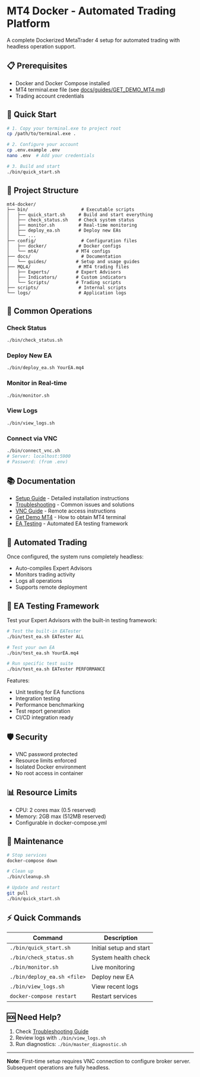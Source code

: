 # MT4 Docker - Automated Trading Platform

A complete Dockerized MetaTrader 4 setup for automated trading with headless operation support.

## 📋 Prerequisites

- Docker and Docker Compose installed
- MT4 terminal.exe file (see [docs/guides/GET_DEMO_MT4.md](docs/guides/GET_DEMO_MT4.md))
- Trading account credentials

## 🚀 Quick Start

```bash
# 1. Copy your terminal.exe to project root
cp /path/to/terminal.exe .

# 2. Configure your account
cp .env.example .env
nano .env  # Add your credentials

# 3. Build and start
./bin/quick_start.sh
```

## 📁 Project Structure

```
mt4-docker/
├── bin/                    # Executable scripts
│   ├── quick_start.sh     # Build and start everything
│   ├── check_status.sh    # Check system status
│   ├── monitor.sh         # Real-time monitoring
│   ├── deploy_ea.sh       # Deploy new EAs
│   └── ...
├── config/                 # Configuration files
│   ├── docker/            # Docker configs
│   └── mt4/              # MT4 configs
├── docs/                   # Documentation
│   └── guides/           # Setup and usage guides
├── MQL4/                  # MT4 trading files
│   ├── Experts/          # Expert Advisors
│   ├── Indicators/       # Custom indicators
│   └── Scripts/          # Trading scripts
├── scripts/               # Internal scripts
└── logs/                  # Application logs
```

## 🔧 Common Operations

### Check Status
```bash
./bin/check_status.sh
```

### Deploy New EA
```bash
./bin/deploy_ea.sh YourEA.mq4
```

### Monitor in Real-time
```bash
./bin/monitor.sh
```

### View Logs
```bash
./bin/view_logs.sh
```

### Connect via VNC
```bash
./bin/connect_vnc.sh
# Server: localhost:5900
# Password: (from .env)
```

## 📚 Documentation

- [Setup Guide](docs/guides/SETUP.md) - Detailed installation instructions
- [Troubleshooting](docs/guides/TROUBLESHOOTING.md) - Common issues and solutions
- [VNC Guide](docs/guides/VNC_GUIDE.md) - Remote access instructions
- [Get Demo MT4](docs/guides/GET_DEMO_MT4.md) - How to obtain MT4 terminal
- [EA Testing](docs/guides/EA_TESTING.md) - Automated EA testing framework

## 🤖 Automated Trading

Once configured, the system runs completely headless:
- Auto-compiles Expert Advisors
- Monitors trading activity
- Logs all operations
- Supports remote deployment

## 🧪 EA Testing Framework

Test your Expert Advisors with the built-in testing framework:

```bash
# Test the built-in EATester
./bin/test_ea.sh EATester ALL

# Test your own EA
./bin/test_ea.sh YourEA.mq4

# Run specific test suite
./bin/test_ea.sh EATester PERFORMANCE
```

Features:
- Unit testing for EA functions
- Integration testing
- Performance benchmarking
- Test report generation
- CI/CD integration ready

## 🛡️ Security

- VNC password protected
- Resource limits enforced
- Isolated Docker environment
- No root access in container

## 📊 Resource Limits

- CPU: 2 cores max (0.5 reserved)
- Memory: 2GB max (512MB reserved)
- Configurable in docker-compose.yml

## 🔄 Maintenance

```bash
# Stop services
docker-compose down

# Clean up
./bin/cleanup.sh

# Update and restart
git pull
./bin/quick_start.sh
```

## ⚡ Quick Commands

| Command | Description |
|---------|-------------|
| `./bin/quick_start.sh` | Initial setup and start |
| `./bin/check_status.sh` | System health check |
| `./bin/monitor.sh` | Live monitoring |
| `./bin/deploy_ea.sh <file>` | Deploy new EA |
| `./bin/view_logs.sh` | View recent logs |
| `docker-compose restart` | Restart services |

## 🆘 Need Help?

1. Check [Troubleshooting Guide](docs/guides/TROUBLESHOOTING.md)
2. Review logs with `./bin/view_logs.sh`
3. Run diagnostics: `./bin/master_diagnostic.sh`

---

**Note**: First-time setup requires VNC connection to configure broker server. Subsequent operations are fully headless.
